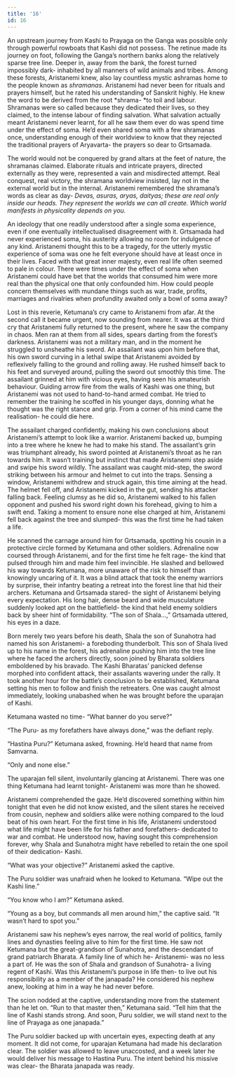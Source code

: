 ```yaml
---
title: '16'
id: 16
---
```




An upstream journey from Kashi to Prayaga on the Ganga was possible only through powerful rowboats that Kashi did not possess. The retinue made its journey on foot, following the Ganga’s northern banks along the relatively sparse tree line. Deeper in, away from the bank, the forest turned impossibly dark- inhabited by all manners of wild animals and tribes. Among these forests, Aristanemi knew, also lay countless mystic ashramas home to the people known as *shramanas*. Aristanemi had never been for rituals and prayers himself, but he rated his understanding of Sanskrit highly. He knew the word to be derived from the root *shrama- *to toil and labour. Shramanas were so called because they dedicated their lives, so they claimed, to the intense labour of finding salvation. What salvation actually meant Aristanemi never learnt, for all he saw them ever do was spend time under the effect of soma. He’d even shared soma with a few shramanas once, understanding enough of their worldview to know that they rejected the traditional prayers of Aryavarta- the prayers so dear to Grtsamada.

The world would not be conquered by grand altars at the feet of nature, the shramanas claimed. Elaborate rituals and intricate prayers, directed externally as they were, represented a vain and misdirected attempt. Real conquest, real victory, the shramana worldview insisted, lay not in the external world but in the internal. Aristanemi remembered the shramana’s words as clear as day- *Devas, asuras, aryas, daityas; these are real only inside our heads. They represent the worlds we can all create. Which world manifests in physicality depends on you.*

An ideology that one readily understood after a single soma experience, even if one eventually intellectualised disagreement with it. Grtsamada had never experienced soma, his austerity allowing no room for indulgence of any kind. Aristanemi thought this to be a tragedy, for the utterly mystic experience of soma was one he felt everyone should have at least once in their lives. Faced with that great inner majesty, even real life often seemed to pale in colour. There were times under the effect of soma when Aristanemi could have bet that the worlds that consumed him were more real than the physical one that only confounded him. How could people concern themselves with mundane things such as war, trade, profits, marriages and rivalries when profundity awaited only a bowl of soma away?

Lost in this reverie, Ketumana’s cry came to Aristanemi from afar. At the second call it became urgent, now sounding from nearer. It was at the third cry that Aristanemi fully returned to the present, where he saw the company in chaos. Men ran at them from all sides, spears darting from the forest’s darkness. Aristanemi was not a military man, and in the moment he struggled to unsheathe his sword. An assailant was upon him before that, his own sword curving in a lethal swipe that Aristanemi avoided by reflexively falling to the ground and rolling away. He rushed himself back to his feet and surveyed around, pulling the sword out smoothly this time. The assailant grinned at him with vicious eyes, having seen his amateurish behaviour. Guiding arrow fire from the walls of Kashi was one thing, but Aristanemi was not used to hand-to-hand armed combat. He tried to remember the training he scoffed in his younger days, donning what he thought was the right stance and grip. From a corner of his mind came the realisation- he could die here. 

The assailant charged confidently, making his own conclusions about Aristanemi’s attempt to look like a warrior. Aristanemi backed up, bumping into a tree where he knew he had to make his stand. The assailant’s grin was triumphant already, his sword pointed at Aristanemi’s throat as he ran towards him. It wasn’t training but instinct that made Aristanemi step aside and swipe his sword wildly. The assailant was caught mid-step, the sword striking between his armour and helmet to cut into the traps. Sensing a window, Aristanemi withdrew and struck again, this time aiming at the head. The helmet fell off, and Aristanemi kicked in the gut, sending his attacker falling back. Feeling clumsy as he did so, Aristanemi walked to his fallen opponent and pushed his sword right down his forehead, giving to him a swift end. Taking a moment to ensure none else charged at him, Aristanemi fell back against the tree and slumped- this was the first time he had taken a life. 

He scanned the carnage around him for Grtsamada, spotting his cousin in a protective circle formed by Ketumana and other soldiers. Adrenaline now coursed through Aristanemi, and for the first time he felt rage- the kind that pulsed through him and made him feel invincible. He slashed and bellowed his way towards Ketumana, more unaware of the risk to himself than knowingly uncaring of it. It was a blind attack that took the enemy warriors by surprise, their infantry beating a retreat into the forest line that hid their archers. Ketumana and Grtsamada stared- the sight of Aristanemi belying every expectation. His long hair, dense beard and wide musculature suddenly looked apt on the battlefield- the kind that held enemy soldiers back by sheer hint of formidability. “The son of Shala…,” Grtsamada uttered, his eyes in a daze. 

Born merely two years before his death, Shala the son of Sunahotra had named his son Aristanemi- a foreboding thunderbolt. This son of Shala lived up to his name in the forest, his adrenaline pushing him into the tree line where he faced the archers directly, soon joined by Bharata soldiers emboldened by his bravado. The Kashi Bharatas’ panicked defense morphed into confident attack, their assailants wavering under the rally. It took another hour for the battle’s conclusion to be established, Ketumana setting his men to follow and finish the retreaters. One was caught almost immediately, looking unabashed when he was brought before the uparajan of Kashi.

Ketumana wasted no time- “What banner do you serve?”

“The Puru- as my forefathers have always done,” was the defiant reply.

“Hastina Puru?” Ketumana asked, frowning. He’d heard that name from Samvarna.

“Only and none else.”

The uparajan fell silent, involuntarily glancing at Aristanemi. There was one thing Ketumana had learnt tonight- Aristanemi was more than he showed. 

Aristanemi comprehended the gaze. He’d discovered something within him tonight that even he did not know existed, and the silent stares he received from cousin, nephew and soldiers alike were nothing compared to the loud beat of his own heart. For the first time in his life, Aristanemi understood what life might have been life for his father and forefathers- dedicated to war and combat. He understood now, having sought this comprehension forever, why Shala and Sunahotra might have rebelled to retain the one spoil of their dedication- Kashi. 

“What was your objective?” Aristanemi asked the captive. 

The Puru soldier was unafraid when he looked to Ketumana. “Wipe out the Kashi line.”

“You know who I am?” Ketumana asked.

“Young as a boy, but commands all men around him,” the captive said. “It wasn’t hard to spot you.”

Aristanemi saw his nephew’s eyes narrow, the real world of politics, family lines and dynasties feeling alive to him for the first time. He saw not Ketumana but the great-grandson of Sunahotra, and the descendant of grand patriarch Bharata. A family line of which he- Aristanemi- was no less a part of. He was the son of Shala and grandson of Sunahotra- a living regent of Kashi. Was this Aristanemi’s purpose in life then- to live out his responsibility as a member of the janapada? He considered his nephew anew, looking at him in a way he had never before.

The scion nodded at the captive, understanding more from the statement than he let on. “Run to that master then,” Ketumana said. “Tell him that the line of Kashi stands strong. And soon, Puru soldier, we will stand next to the line of Prayaga as one janapada.”

The Puru soldier backed up with uncertain eyes, expecting death at any moment. It did not come, for uparajan Ketumana had made his declaration clear. The soldier was allowed to leave unaccosted, and a week later he would deliver his message to Hastina Puru. The intent behind his missive was clear- the Bharata janapada was ready.

